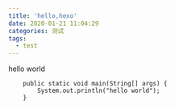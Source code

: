 ```yaml
---
title: 'hello,hexo'
date: 2020-01-21 11:04:29
categories: 测试
tags:
  - test
---
```

hello world

```
    public static void main(String[] args) {
        System.out.println("hello world");
    }
```

